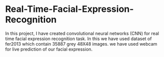 # Real-Time-Facial-Expression-Recognition
In this project, I have created convolutional neural networks (CNN) for real time facial expression recognition task. In this we have used dataset of fer2013 which contain 35887 grey 48X48 images. we have used webcam for live prediction of our facial expression.
